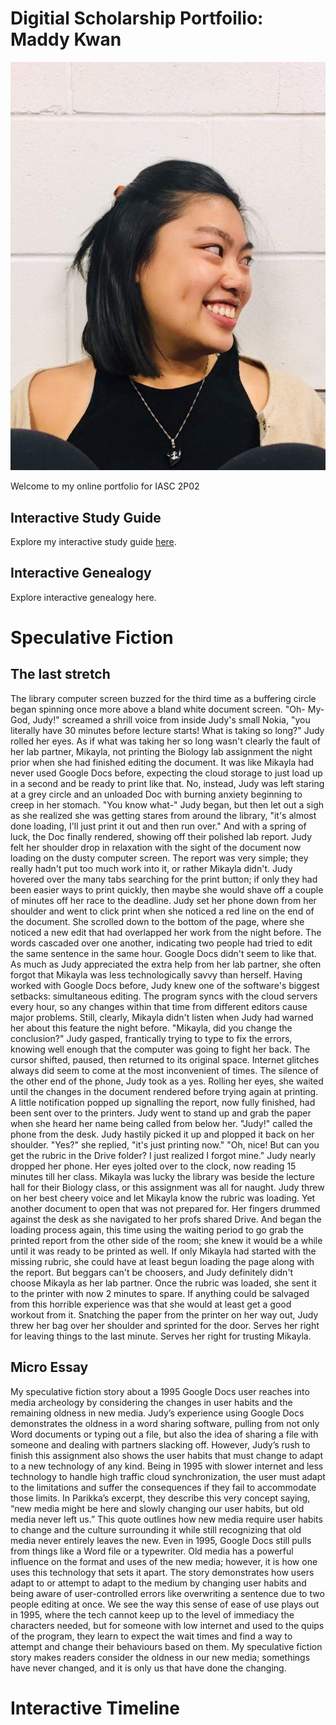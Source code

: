 # Digitial Scholarship Portfoilio: Maddy Kwan

![](IMG_20191015_212559_847.jpg)

Welcome to my online portfolio for IASC 2P02

## Interactive Study Guide

Explore my interactive study guide [here](2P02Team1InteractiveStudyGuide.html).

## Interactive Genealogy

Explore interactive genealogy here.

# Speculative Fiction

## The last stretch

The library computer screen buzzed for the third time as a buffering circle began spinning once more above a bland white document screen. 
"Oh- My- God, Judy!" screamed a shrill voice from inside Judy's small Nokia, "you literally have 30 minutes before lecture starts! What is taking so long?"
Judy rolled her eyes. As if what was taking her so long wasn't clearly the fault of her lab partner, Mikayla, not printing the Biology lab assignment the night prior when she had finished editing the document. It was like Mikayla had never used Google Docs before, expecting the cloud storage to just load up in a second and be ready to print like that. No, instead, Judy was left staring at a grey circle and an unloaded Doc with burning anxiety beginning to creep in her stomach. 
"You know what-" Judy began, but then let out a sigh as she realized she was getting stares from around the library, "it's almost done loading, I'll just print it out and then run over." And with a spring of luck, the Doc finally rendered, showing off their polished lab report. Judy felt her shoulder drop in relaxation with the sight of the document now loading on the dusty computer screen.
The report was very simple; they really hadn't put too much work into it, or rather Mikayla didn't. Judy hovered over the many tabs searching for the print button; if only they had been easier ways to print quickly, then maybe she would shave off a couple of minutes off her race to the deadline.
Judy set her phone down from her shoulder and went to click print when she noticed a red line on the end of the document. She scrolled down to the bottom of the page, where she noticed a new edit that had overlapped her work from the night before. The words cascaded over one another, indicating two people had tried to edit the same sentence in the same hour. Google Docs didn't seem to like that. 
As much as Judy appreciated the extra help from her lab partner, she often forgot that Mikayla was less technologically savvy than herself. Having worked with Google Docs before, Judy knew one of the software's biggest setbacks: simultaneous editing. The program syncs with the cloud servers every hour, so any changes within that time from different editors cause major problems. Still, clearly, Mikayla didn't listen when Judy had warned her about this feature the night before.
"Mikayla, did you change the conclusion?" Judy gasped, frantically trying to type to fix the errors, knowing well enough that the computer was going to fight her back. The cursor shifted, paused, then returned to its original space. Internet glitches always did seem to come at the most inconvenient of times. 
The silence of the other end of the phone, Judy took as a yes. Rolling her eyes, she waited until the changes in the document rendered before trying again at printing. A little notification popped up signalling the report, now fully finished, had been sent over to the printers. Judy went to stand up and grab the paper when she heard her name being called from below her.
"Judy!" called the phone from the desk. Judy hastily picked it up and plopped it back on her shoulder.
"Yes?" she replied, "it's just printing now."
"Oh, nice! But can you get the rubric in the Drive folder? I just realized I forgot mine."
Judy nearly dropped her phone. Her eyes jolted over to the clock, now reading 15 minutes till her class. Mikayla was lucky the library was beside the lecture hall for their Biology class, or this assignment was all for naught. 
Judy threw on her best cheery voice and let Mikayla know the rubric was loading. Yet another document to open that was not prepared for. Her fingers drummed against the desk as she navigated to her profs shared Drive. And began the loading process again, this time using the waiting period to go grab the printed report from the other side of the room; she knew it would be a while until it was ready to be printed as well. If only Mikayla had started with the missing rubric, she could have at least begun loading the page along with the report. But beggars can't be choosers, and Judy definitely didn't choose Mikayla as her lab partner.
Once the rubric was loaded, she sent it to the printer with now 2 minutes to spare. If anything could be salvaged from this horrible experience was that she would at least get a good workout from it. Snatching the paper from the printer on her way out, Judy threw her bag over her shoulder and sprinted for the door.
Serves her right for leaving things to the last minute. Serves her right for trusting Mikayla.


## Micro Essay

My speculative fiction story about a 1995 Google Docs user reaches into media archeology by considering the changes in user habits and the remaining oldness in new media. Judy’s experience using Google Docs demonstrates the oldness in a word sharing software, pulling from not only Word documents or typing out a file, but also the idea of sharing a file with someone and dealing with partners slacking off. However, Judy’s rush to finish this assignment also shows the user habits that must change to adapt to a new technology of any kind. Being in 1995 with slower internet and less technology to handle high traffic cloud synchronization, the user must adapt to the limitations and suffer the consequences if they fail to accommodate those limits. In Parikka’s excerpt, they describe this very concept saying, “new media might be here and slowly changing our user habits, but old media never left us.” This quote outlines how new media require user habits to change and the culture surrounding it while still recognizing that old media never entirely leaves the new. Even in 1995, Google Docs still pulls from things like a Word file or a typewriter. Old media has a powerful influence on the format and uses of the new media; however, it is how one uses this technology that sets it apart. The story demonstrates how users adapt to or attempt to adapt to the medium by changing user habits and being aware of user-controlled errors like overwriting a sentence due to two people editing at once. We see the way this sense of ease of use plays out in 1995, where the tech cannot keep up to the level of immediacy the characters needed, but for someone with low internet and used to the quips of the program, they learn to expect the wait times and find a way to attempt and change their behaviours based on them. My speculative fiction story makes readers consider the oldness in our new media; somethings have never changed, and it is only us that have done the changing.


# Interactive Timeline
